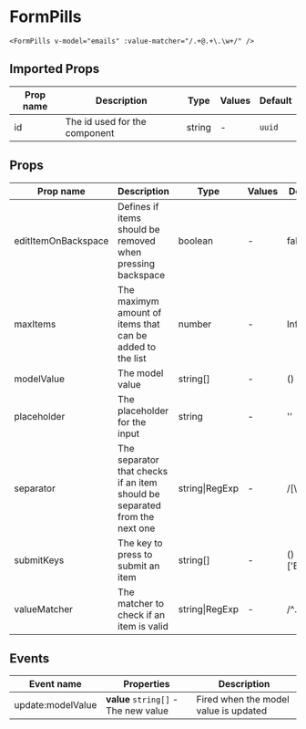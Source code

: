 # FormPills

```vue
<FormPills v-model="emails" :value-matcher="/.+@.+\.\w+/" />
```

## Imported Props

| Prop name | Description                   | Type   | Values | Default |
| --------- | ----------------------------- | ------ | ------ | ------- |
| id        | The id used for the component | string | -      | `uuid`  |

## Props

| Prop name           | Description                                                                | Type           | Values | Default            |
| ------------------- | -------------------------------------------------------------------------- | -------------- | ------ | ------------------ |
| editItemOnBackspace | Defines if items should be removed when pressing backspace                 | boolean        | -      | false              |
| maxItems            | The maximym amount of items that can be added to the list                  | number         | -      | Infinity           |
| modelValue          | The model value                                                            | string[]       | -      | () =&gt; []        |
| placeholder         | The placeholder for the input                                              | string         | -      | ''                 |
| separator           | The separator that checks if an item should be separated from the next one | string\|RegExp | -      | /[\s\n]+/          |
| submitKeys          | The key to press to submit an item                                         | string[]       | -      | () =&gt; ['Enter'] |
| valueMatcher        | The matcher to check if an item is valid                                   | string\|RegExp | -      | /^.+$/             |

## Events

| Event name        | Properties                           | Description                           |
| ----------------- | ------------------------------------ | ------------------------------------- |
| update:modelValue | **value** `string[]` - The new value | Fired when the model value is updated |
